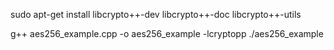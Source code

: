 sudo apt-get install libcrypto++-dev libcrypto++-doc libcrypto++-utils

g++ aes256_example.cpp -o aes256_example -lcryptopp
./aes256_example